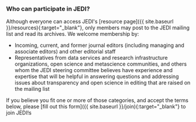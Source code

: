 ### Who can participate in JEDI?
Although everyone can access JEDI's [resource page]({{ site.baseurl }}/resources){:target="_blank"}, only members may post to the JEDI mailing list and read its archives. We welcome membership by:

- Incoming, current, and former journal editors (including managing and associate editors) and other editorial staff
- Representatives from data services and research infrastructure organizations, open science and metascience communities, and others whom the JEDI steering committee believes have experience and expertise that will be helpful in answering questions and addressing issues about transparency and open science in editing that are raised on the mailing list

If you believe you fit one or more of those categories, and accept the terms below, please [fill out this form]({{ site.baseurl }}/join){:target="_blank"} to join JEDI!s